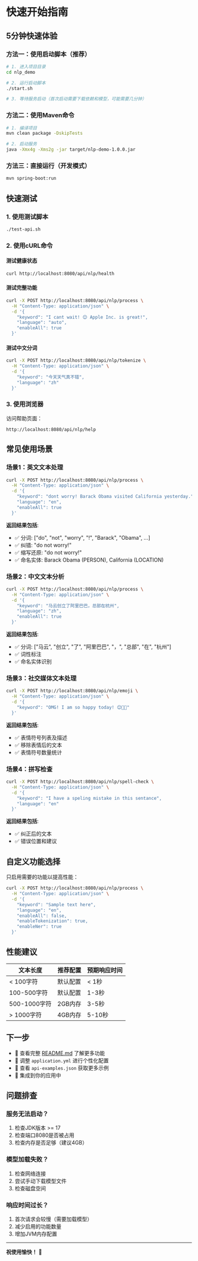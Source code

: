 # 快速开始指南

## 5分钟快速体验

### 方法一：使用启动脚本（推荐）

```bash
# 1. 进入项目目录
cd nlp_demo

# 2. 运行启动脚本
./start.sh

# 3. 等待服务启动（首次启动需要下载依赖和模型，可能需要几分钟）
```

### 方法二：使用Maven命令

```bash
# 1. 编译项目
mvn clean package -DskipTests

# 2. 启动服务
java -Xmx4g -Xms2g -jar target/nlp-demo-1.0.0.jar
```

### 方法三：直接运行（开发模式）

```bash
mvn spring-boot:run
```

## 快速测试

### 1. 使用测试脚本

```bash
./test-api.sh
```

### 2. 使用cURL命令

#### 测试健康状态
```bash
curl http://localhost:8080/api/nlp/health
```

#### 测试完整功能
```bash
curl -X POST http://localhost:8080/api/nlp/process \
  -H "Content-Type: application/json" \
  -d '{
    "keyword": "I cant wait! 😊 Apple Inc. is great!",
    "language": "auto",
    "enableAll": true
  }'
```

#### 测试中文分词
```bash
curl -X POST http://localhost:8080/api/nlp/tokenize \
  -H "Content-Type: application/json" \
  -d '{
    "keyword": "今天天气真不错",
    "language": "zh"
  }'
```

### 3. 使用浏览器

访问帮助页面：
```
http://localhost:8080/api/nlp/help
```

## 常见使用场景

### 场景1：英文文本处理

```bash
curl -X POST http://localhost:8080/api/nlp/process \
  -H "Content-Type: application/json" \
  -d '{
    "keyword": "dont worry! Barack Obama visited California yesterday.",
    "language": "en",
    "enableAll": true
  }'
```

**返回结果包括**:
- ✅ 分词: ["do", "not", "worry", "!", "Barack", "Obama", ...]
- ✅ 纠错: "do not worry!"
- ✅ 缩写还原: "do not worry!"
- ✅ 命名实体: Barack Obama (PERSON), California (LOCATION)

### 场景2：中文文本分析

```bash
curl -X POST http://localhost:8080/api/nlp/process \
  -H "Content-Type: application/json" \
  -d '{
    "keyword": "马云创立了阿里巴巴，总部在杭州",
    "language": "zh",
    "enableAll": true
  }'
```

**返回结果包括**:
- ✅ 分词: ["马云", "创立", "了", "阿里巴巴", "，", "总部", "在", "杭州"]
- ✅ 词性标注
- ✅ 命名实体识别

### 场景3：社交媒体文本处理

```bash
curl -X POST http://localhost:8080/api/nlp/emoji \
  -H "Content-Type: application/json" \
  -d '{
    "keyword": "OMG! I am so happy today! 😊🎉👏"
  }'
```

**返回结果包括**:
- ✅ 表情符号列表及描述
- ✅ 移除表情后的文本
- ✅ 表情符号数量统计

### 场景4：拼写检查

```bash
curl -X POST http://localhost:8080/api/nlp/spell-check \
  -H "Content-Type: application/json" \
  -d '{
    "keyword": "I have a speling mistake in this sentance",
    "language": "en"
  }'
```

**返回结果包括**:
- ✅ 纠正后的文本
- ✅ 错误位置和建议

## 自定义功能选择

只启用需要的功能以提高性能：

```bash
curl -X POST http://localhost:8080/api/nlp/process \
  -H "Content-Type: application/json" \
  -d '{
    "keyword": "Sample text here",
    "language": "en",
    "enableAll": false,
    "enableTokenization": true,
    "enableNer": true
  }'
```

## 性能建议

| 文本长度 | 推荐配置 | 预期响应时间 |
|---------|---------|-------------|
| < 100字符 | 默认配置 | < 1秒 |
| 100-500字符 | 默认配置 | 1-3秒 |
| 500-1000字符 | 2GB内存 | 3-5秒 |
| > 1000字符 | 4GB内存 | 5-10秒 |

## 下一步

- 📖 查看完整 [README.md](README.md) 了解更多功能
- 🔧 调整 `application.yml` 进行个性化配置
- 📝 查看 `api-examples.json` 获取更多示例
- 🚀 集成到你的应用中

## 问题排查

### 服务无法启动？
1. 检查JDK版本 >= 17
2. 检查端口8080是否被占用
3. 检查内存是否足够（建议4GB）

### 模型加载失败？
1. 检查网络连接
2. 尝试手动下载模型文件
3. 检查磁盘空间

### 响应时间过长？
1. 首次请求会较慢（需要加载模型）
2. 减少启用的功能数量
3. 增加JVM内存配置

---

**祝使用愉快！** 🎉

